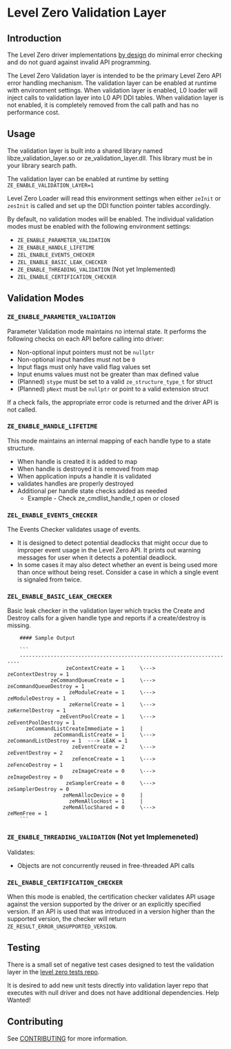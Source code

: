 # Level Zero Validation Layer

## Introduction

The Level Zero driver implementations  [by design](https://oneapi-src.github.io/level-zero-spec/level-zero/latest/core/INTRO.html#error-handling) do minimal error checking and do not guard against invalid API programming.

The Level Zero Validation layer is intended to be the primary Level Zero API error handling mechanism. The validation layer can be enabled at runtime with environment settings. When validation layer is enabled, L0 loader will inject calls to validation layer into L0 API DDI tables. When validation layer is not enabled, it is completely removed from the call path and has no performance cost.  

## Usage

The validation layer is built into a shared library named libze_validation_layer.so or ze_validation_layer.dll. This library must be in your library search path. 

The validation layer can be enabled at runtime by setting `ZE_ENABLE_VALIDATION_LAYER=1`

Level Zero Loader will read this environment settings when either `zeInit` or `zesInit` is called and set up the DDI function pointer tables accordingly. 

By default, no validation modes will be enabled. The individual validation modes must be enabled with the following environment settings:

- `ZE_ENABLE_PARAMETER_VALIDATION`
- `ZE_ENABLE_HANDLE_LIFETIME`
- `ZEL_ENABLE_EVENTS_CHECKER`
- `ZEL_ENABLE_BASIC_LEAK_CHECKER`
- `ZE_ENABLE_THREADING_VALIDATION` (Not yet Implemented)
- `ZEL_ENABLE_CERTIFICATION_CHECKER`

## Validation Modes

### `ZE_ENABLE_PARAMETER_VALIDATION`

Parameter Validation mode maintains no internal state.  It performs the following checks on each API before calling into driver:
- Non-optional input pointers must not be `nullptr`
- Non-optional input handles must not be `0`
- Input flags must only have valid flag values set
- Input enums values must not be greater than max defined value
- (Planned) `stype` must be set to a valid `ze_structure_type_t` for struct
- (Planned) `pNext` must be `nullptr` or point to a valid extension struct

If a check fails, the appropriate error code is returned and the driver API is not called.

### `ZE_ENABLE_HANDLE_LIFETIME`

This mode maintains an internal mapping of each handle type to a state structure.

- When handle is created it is added to map
- When handle is destroyed it is removed from map
- When application inputs a handle it is validated
- validates handles are properly destroyed
- Additional per handle state checks added as needed
    - Example - Check ze_cmdlist_handle_t open or closed

### `ZEL_ENABLE_EVENTS_CHECKER`

The Events Checker validates usage of events. 
- It is designed to detect potential deadlocks that might occur due to improper event usage in the Level Zero API. It prints out warning messages for user when it detects a potential deadlock.
- In some cases it may also detect whether an event is being used more than once without being reset. Consider a case in which a single event is signaled from twice.

### `ZEL_ENABLE_BASIC_LEAK_CHECKER`

Basic leak checker in the validation layer which tracks the Create and Destroy calls for a given handle type and reports if a create/destroy is missing.


        #### Sample Output

        ```
        ----------------------------------------------------------------------
                       zeContextCreate = 1     \--->        zeContextDestroy = 1
                  zeCommandQueueCreate = 1     \--->   zeCommandQueueDestroy = 1
                        zeModuleCreate = 1     \--->         zeModuleDestroy = 1
                        zeKernelCreate = 1     \--->         zeKernelDestroy = 1
                     zeEventPoolCreate = 1     \--->      zeEventPoolDestroy = 1
          zeCommandListCreateImmediate = 1     |
                   zeCommandListCreate = 1     \--->    zeCommandListDestroy = 1  ---> LEAK = 1
                         zeEventCreate = 2     \--->          zeEventDestroy = 2
                         zeFenceCreate = 1     \--->          zeFenceDestroy = 1
                         zeImageCreate = 0     \--->          zeImageDestroy = 0
                       zeSamplerCreate = 0     \--->        zeSamplerDestroy = 0
                      zeMemAllocDevice = 0     |
                        zeMemAllocHost = 1     |
                      zeMemAllocShared = 0     \--->               zeMemFree = 1
        ```

### `ZE_ENABLE_THREADING_VALIDATION` (Not yet Implemeneted)

Validates:
- Objects are not concurrently reused in free-threaded API calls

### `ZEL_ENABLE_CERTIFICATION_CHECKER`

When this mode is enabled, the certification checker validates API usage against the version supported by the driver or an explicitly specified version.
If an API is used that was introduced in a version higher than the supported version, the checker will return `ZE_RESULT_ERROR_UNSUPPORTED_VERSION`.


## Testing

There is a small set of negative test cases designed to test the validation layer in the [level zero tests repo](https://github.com/oneapi-src/level-zero-tests/tree/master/negative_tests).   

It is desired to add new unit tests directly into validation layer repo that executes with null driver and does not have additional dependencies.   Help Wanted!

## Contributing

See [CONTRIBUTING](CONTRIBUTING.md) for more information.

